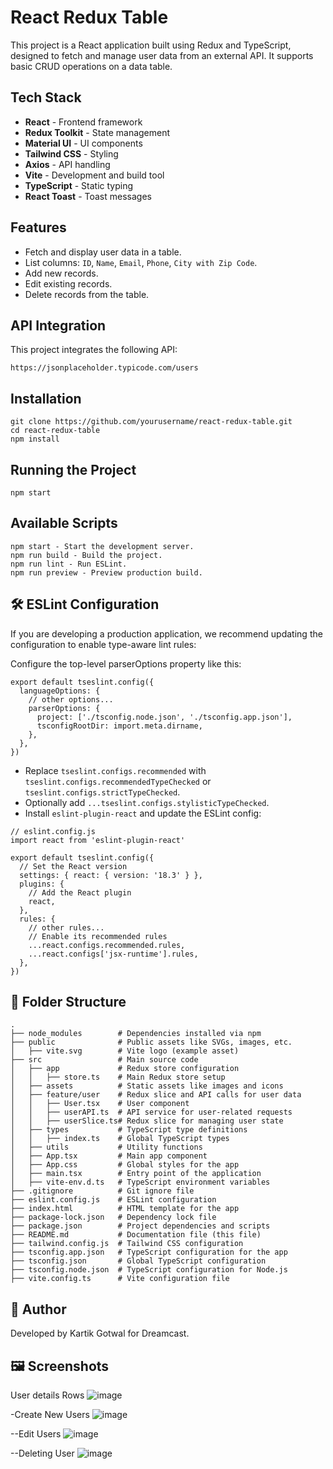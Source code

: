 # React Redux Table

This project is a React application built using Redux and TypeScript, designed to fetch and manage user data from an external API. It supports basic CRUD operations on a data table.

## Tech Stack

- **React** - Frontend framework
- **Redux Toolkit** - State management
- **Material UI** - UI components
- **Tailwind CSS** - Styling
- **Axios** - API handling
- **Vite** - Development and build tool
- **TypeScript** - Static typing
- **React Toast** - Toast messages

## Features

- Fetch and display user data in a table.
- List columns: `ID`, `Name`, `Email`, `Phone`, `City with Zip Code`.
- Add new records.
- Edit existing records.
- Delete records from the table.

## API Integration

This project integrates the following API:

```plaintext
https://jsonplaceholder.typicode.com/users
```

## Installation 

```
git clone https://github.com/yourusername/react-redux-table.git
cd react-redux-table
npm install
```

## Running the Project
```
npm start
```

## Available Scripts
```
npm start - Start the development server.
npm run build - Build the project.
npm run lint - Run ESLint.
npm run preview - Preview production build.

```

## 🛠️ ESLint Configuration
If you are developing a production application, we recommend updating the configuration to enable type-aware lint rules:

Configure the top-level parserOptions property like this:
```
export default tseslint.config({
  languageOptions: {
    // other options...
    parserOptions: {
      project: ['./tsconfig.node.json', './tsconfig.app.json'],
      tsconfigRootDir: import.meta.dirname,
    },
  },
})
```
- Replace `tseslint.configs.recommended` with `tseslint.configs.recommendedTypeChecked` or `tseslint.configs.strictTypeChecked`.  
- Optionally add `...tseslint.configs.stylisticTypeChecked`.  
- Install `eslint-plugin-react` and update the ESLint config:

```
// eslint.config.js
import react from 'eslint-plugin-react'

export default tseslint.config({
  // Set the React version
  settings: { react: { version: '18.3' } },
  plugins: {
    // Add the React plugin
    react,
  },
  rules: {
    // other rules...
    // Enable its recommended rules
    ...react.configs.recommended.rules,
    ...react.configs['jsx-runtime'].rules,
  },
})

```
## 📂 Folder Structure  
```plaintext
.
├── node_modules        # Dependencies installed via npm
├── public              # Public assets like SVGs, images, etc.
│   ├── vite.svg        # Vite logo (example asset)
├── src                 # Main source code
│   ├── app             # Redux store configuration
│   │   ├── store.ts    # Main Redux store setup
│   ├── assets          # Static assets like images and icons
│   ├── feature/user    # Redux slice and API calls for user data
│   │   ├── User.tsx    # User component
│   │   ├── userAPI.ts  # API service for user-related requests
│   │   ├── userSlice.ts# Redux slice for managing user state
│   ├── types           # TypeScript type definitions
│   │   ├── index.ts    # Global TypeScript types
│   ├── utils           # Utility functions
│   ├── App.tsx         # Main app component
│   ├── App.css         # Global styles for the app
│   ├── main.tsx        # Entry point of the application
│   ├── vite-env.d.ts   # TypeScript environment variables
├── .gitignore          # Git ignore file
├── eslint.config.js    # ESLint configuration
├── index.html          # HTML template for the app
├── package-lock.json   # Dependency lock file
├── package.json        # Project dependencies and scripts
├── README.md           # Documentation file (this file)
├── tailwind.config.js  # Tailwind CSS configuration
├── tsconfig.app.json   # TypeScript configuration for the app
├── tsconfig.json       # Global TypeScript configuration
├── tsconfig.node.json  # TypeScript configuration for Node.js
├── vite.config.ts      # Vite configuration file

```

## 📌 Author
 Developed by Kartik Gotwal for Dreamcast.

## 🖼️ Screenshots
User details Rows 
![image](https://github.com/user-attachments/assets/011b2bc0-8b49-4101-80be-868babf330e7)

-Create New Users
![image](https://github.com/user-attachments/assets/98a1cb9b-3fa2-4546-89c4-44f9767a71d3)

--Edit Users
![image](https://github.com/user-attachments/assets/b879a122-1c20-4290-b33c-1abc59c7301e)

--Deleting User
![image](https://github.com/user-attachments/assets/f75aa29a-1673-4a52-9fd3-0b10de958cb2)






